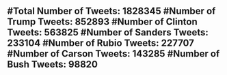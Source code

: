 #Total Number of Tweets: 1828345 
#Number of Trump Tweets: 852893
#Number of Clinton Tweets: 563825
#Number of Sanders Tweets: 233104
#Number of Rubio Tweets: 227707
#Number of Carson Tweets: 143285
#Number of Bush Tweets: 98820
---
